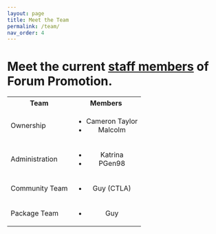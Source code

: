 ```yaml
---
layout: page
title: Meet the Team
permalink: /team/
nav_order: 4
---
```


# Meet the current [staff members](https://community.forumpromotion.net/members/?key=staff_members) of Forum Promotion.

<table>
  <tbody>
    <tr>
      <th>Team</th>
      <th align="center">Members</th>
    </tr>
    <tr>
      <td>Ownership</td>
      <td align="center">
        <ul>
          <li>Cameron Taylor</li>
          <li>Malcolm</li>
        </ul>
      </td>
    </tr>
    <tr>
      <td>Administration</td>
      <td align="center">
        <ul>
          <li>Katrina</li>
          <li>PGen98</li>
        </ul>
      </td>
    </tr>
    <tr>
      <td>Community Team</td>
      <td align="center">
        <ul>
          <li>Guy (CTLA)</li>
        </ul>
      </td>
    </tr>
    <tr>
      <td>Package Team</td>
      <td align="center">
        <ul>
          <li>Guy</li>
        </ul>
      </td>
    </tr>
  </tbody>
</table>
